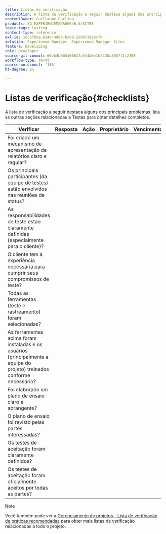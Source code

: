 ```yaml
---
title: Listas de verificação
description: A lista de verificação a seguir destaca alguns dos principais problemas de teste
contentOwner: Guillaume Carlino
products: SG_EXPERIENCEMANAGER/6.5/SITES
topic-tags: testing
content-type: reference
exl-id: 16c5f9aa-024d-4d8a-ba08-22b073289cfd
solution: Experience Manager, Experience Manager Sites
feature: Developing
role: Developer
source-git-commit: 66db4b0b5106617c534b6e1bf428a3057f2c2708
workflow-type: tm+mt
source-wordcount: '156'
ht-degree: 2%

---
```


# Listas de verificação{#checklists}

A lista de verificação a seguir destaca alguns dos principais problemas: leia as outras seções relacionadas a Testes para obter detalhes completos.

| Verificar | Resposta | Ação | Proprietário | Vencimento |
|---|---|---|---|---|
| Foi criado um mecanismo de apresentação de relatórios claro e regular? |  |  |  |  |
| Os principais participantes (da equipe de testes) estão envolvidos nas reuniões de status? |  |  |  |  |
| As responsabilidades de teste estão claramente definidas (especialmente para o cliente)? |  |  |  |  |
| O cliente tem a experiência necessária para cumprir seus compromissos de teste? |  |  |  |  |
| Todas as ferramentas (teste e rastreamento) foram selecionadas? |  |  |  |  |
| As ferramentas acima foram instaladas e os usuários (principalmente a equipe do projeto) treinados conforme necessário? |  |  |  |  |
| Foi elaborado um plano de ensaio claro e abrangente? |  |  |  |  |
| O plano de ensaio foi revisto pelas partes interessadas? |  |  |  |  |
| Os testes de aceitação foram claramente definidos? |  |  |  |  |
| Os testes de aceitação foram oficialmente aceitos por todas as partes? |  |  |  |  |

>[!NOTE]
>
>Você também pode ver a [Gerenciamento de projetos - Lista de verificação de práticas recomendadas](/help/managing/best-practices.md) para obter mais listas de verificação relacionadas a todo o projeto.
